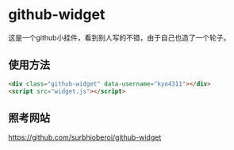 # github-widget
这是一个github小挂件，看到别人写的不错，由于自己也造了一个轮子。


## 使用方法
```html
<div class="github-widget" data-username="kyo4311"></div>
<script src="widget.js"></script>
```

## 照考网站
https://github.com/surbhioberoi/github-widget